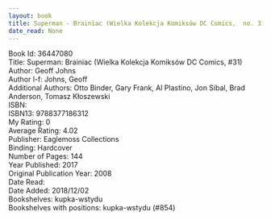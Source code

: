 ```yaml
---
layout: book
title: Superman - Brainiac (Wielka Kolekcja Komiksów DC Comics,  no. 31)
date_read: None
---
```


Book Id: 36447080<br />
Title: Superman: Brainiac (Wielka Kolekcja Komiksów DC Comics, #31)<br />
Author: Geoff Johns<br />
Author l-f: Johns, Geoff<br />
Additional Authors: Otto Binder, Gary Frank, Al Plastino, Jon Sibal, Brad Anderson, Tomasz Kłoszewski<br />
ISBN: <br />
ISBN13: 9788377186312<br />
My Rating: 0<br />
Average Rating: 4.02<br />
Publisher: Eaglemoss Collections<br />
Binding: Hardcover<br />
Number of Pages: 144<br />
Year Published: 2017<br />
Original Publication Year: 2008<br />
Date Read: <br />
Date Added: 2018/12/02<br />
Bookshelves: kupka-wstydu<br />
Bookshelves with positions: kupka-wstydu (#854)<br />


